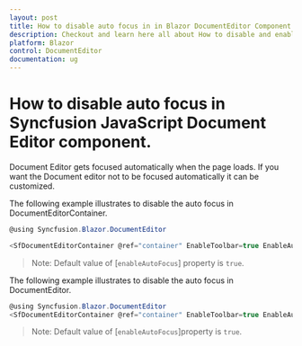 ```yaml
---
layout: post
title: How to disable auto focus in in Blazor DocumentEditor Component | Syncfusion
description: Checkout and learn here all about How to disable and enable auto focus in Syncfusion Blazor DocumentEditor component and much more.
platform: Blazor
control: DocumentEditor
documentation: ug
---
```


# How to disable auto focus in Syncfusion JavaScript Document Editor component.

Document Editor gets focused automatically when the page loads. If you want the Document editor not to be focused automatically it can be customized.

The following example illustrates to disable the auto focus in DocumentEditorContainer.

```csharp
@using Syncfusion.Blazor.DocumentEditor

<SfDocumentEditorContainer @ref="container" EnableToolbar=true EnableAutoFocus=false></SfDocumentEditorContainer>
```

>Note: Default value of [`enableAutoFocus`] property is `true`.

The following example illustrates to disable the auto focus in DocumentEditor.

```csharp
@using Syncfusion.Blazor.DocumentEditor
<SfDocumentEditorContainer @ref="container" EnableToolbar=true EnableAutoFocus=false></SfDocumentEditorContainer>
```

>Note: Default value of [`enableAutoFocus`]property is `true`.